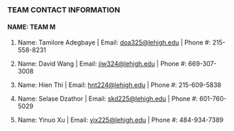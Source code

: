  ### TEAM CONTACT INFORMATION
 #### NAME: TEAM M 
 
 
 1. Name: Tamilore Adegbaye	| Email: doa325@lehigh.edu | Phone #: 215-558-8231
 
 2. Name: David Wang         | Email: jiw324@lehigh.edu | Phone #: 669-307-3008
 
 3. Name: Hien Thi 			| Email: hnt224@lehigh.edu | Phone #: 215-609-5838
 
 4. Name: Selase Dzathor 	| Email: skd225@lehigh.edu | Phone #: 601-760-5029
 
 5. Name: Yinuo Xu 			| Email: yix225@lehigh.edu | Phone #: 484-934-7389